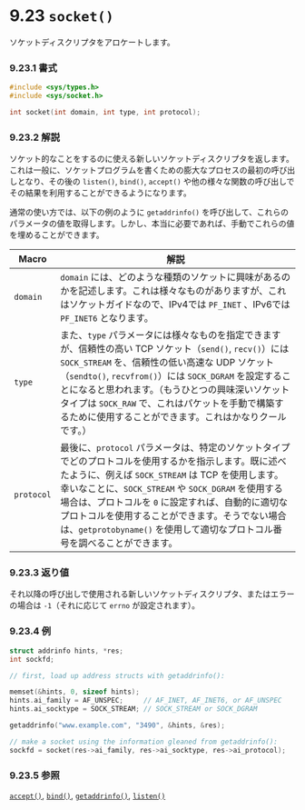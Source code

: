 # 9.23 `socket()`

ソケットディスクリプタをアロケートします。

### 9.23.1 書式

```c
#include <sys/types.h>
#include <sys/socket.h>

int socket(int domain, int type, int protocol);
```

### 9.23.2 解説

ソケット的なことをするのに使える新しいソケットディスクリプタを返します。これは一般に、ソケットプログラムを書くための膨大なプロセスの最初の呼び出しとなり、その後の `listen()`, `bind()`, `accept()` や他の様々な関数の呼び出しでその結果を利用することができるようになります。

通常の使い方では、以下の例のように `getaddrinfo()` を呼び出して、これらのパラメータの値を取得します。しかし、本当に必要であれば、手動でこれらの値を埋めることができます。

| Macro      | 解説                                                |
|------------|-------------------------------------------------------------|
| `domain` | `domain` には、どのような種類のソケットに興味があるのかを記述します。これは様々なものがありますが、これはソケットガイドなので、IPv4では `PF_INET` 、IPv6では `PF_INET6` となります。|
| `type` | また、`type` パラメータには様々なものを指定できますが、信頼性の高い TCP ソケット（`send()`, `recv()`）には `SOCK_STREAM` を、信頼性の低い高速な UDP ソケット（`sendto()`, `recvfrom()`）には `SOCK_DGRAM` を設定することになると思われます。（もうひとつの興味深いソケットタイプは `SOCK_RAW` で、これはパケットを手動で構築するために使用することができます。これはかなりクールです。）|
| `protocol` | 最後に、`protocol` パラメータは、特定のソケットタイプでどのプロトコルを使用するかを指示します。既に述べたように、例えば `SOCK_STREAM` は TCP を使用します。幸いなことに、`SOCK_STREAM` や `SOCK_DGRAM` を使用する場合は、プロトコルを `0` に設定すれば、自動的に適切なプロトコルを使用することができます。そうでない場合は、`getprotobyname()` を使用して適切なプロトコル番号を調べることができます。|

### 9.23.3 返り値

それ以降の呼び出しで使用される新しいソケットディスクリプタ、またはエラーの場合は `-1`（それに応じて `errno` が設定されます）。

### 9.23.4 例

```c
struct addrinfo hints, *res;
int sockfd;

// first, load up address structs with getaddrinfo():

memset(&hints, 0, sizeof hints);
hints.ai_family = AF_UNSPEC;     // AF_INET, AF_INET6, or AF_UNSPEC
hints.ai_socktype = SOCK_STREAM; // SOCK_STREAM or SOCK_DGRAM

getaddrinfo("www.example.com", "3490", &hints, &res);

// make a socket using the information gleaned from getaddrinfo():
sockfd = socket(res->ai_family, res->ai_socktype, res->ai_protocol);
```

### 9.23.5 参照

[`accept()`](./accept.md),
[`bind()`](./bind.md),
[`getaddrinfo()`](./getaddrinfo-freeaddrinfo-gai_strerror.md),
[`listen()`](./listen.md)
